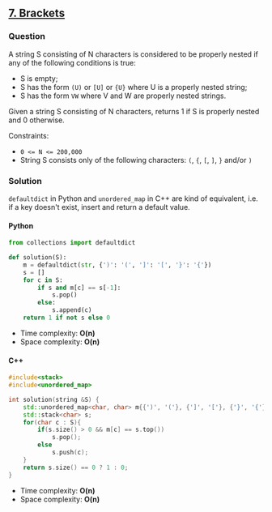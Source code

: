 ## **[7. Brackets](https://app.codility.com/programmers/lessons/7-stacks_and_queues/brackets/)**

### Question
A string S consisting of N characters is considered to be properly nested if any of the following conditions is true:

- S is empty;
- S has the form `(U)` or `[U]` or `{U}` where U is a properly nested string;
- S has the form `VW` where V and W are properly nested strings.

Given a string S consisting of N characters, returns 1 if S is properly nested and 0 otherwise.

Constraints:
- `0 <= N <= 200,000`
- String S consists only of the following characters: `(`, `{`, `[`, `]`, `}` and/or `)`

### Solution
`defaultdict` in Python and `unordered_map` in C++ are kind of equivalent, i.e. if a key doesn't exist, insert and return a default value. 

#### Python
```python
from collections import defaultdict 

def solution(S):
    m = defaultdict(str, {')': '(', ']': '[', '}': '{'})
    s = []
    for c in S:
        if s and m[c] == s[-1]:
            s.pop()
        else:
            s.append(c)
    return 1 if not s else 0
``` 

- Time complexity: **O(n)**
- Space complexity: **O(n)**

#### C++
```cpp
#include<stack>
#include<unordered_map>

int solution(string &S) {
    std::unordered_map<char, char> m{{')', '('}, {']', '['}, {'}', '{'}};
    std::stack<char> s;
    for(char c : S){
        if(s.size() > 0 && m[c] == s.top())
            s.pop();
        else
            s.push(c);
    }
    return s.size() == 0 ? 1 : 0;
}
```

- Time complexity: **O(n)**
- Space complexity: **O(n)**
